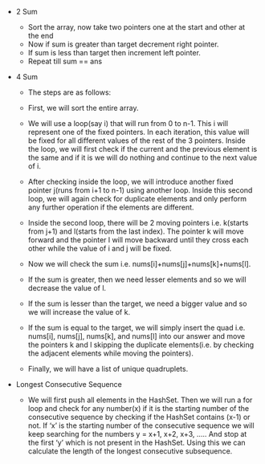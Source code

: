* 2 Sum
  - Sort the array, now take two pointers one at the start and other at the end
  - Now if sum is greater than target decrement right pointer.
  - If sum is less than target then increment left pointer.
  - Repeat till sum == ans 
* 4 Sum 
  - The steps are as follows:

  - First, we will sort the entire array.
  - We will use a loop(say i) that will run from 0 to n-1. This i will represent one of the fixed pointers. In each iteration, this value will be fixed for all different values of the rest of the 3 pointers. Inside the loop, we will first check if the current and the previous element is the same and if it is we will do nothing and continue to the next value of i.
  - After checking inside the loop, we will introduce another fixed pointer j(runs from i+1 to n-1) using another loop. Inside this second loop, we will again check for duplicate elements and only perform any further operation if the elements are different.
  - Inside the second loop, there will be 2 moving pointers i.e. k(starts from j+1) and l(starts from the last index). The pointer k will move forward and the pointer l will move backward until they cross each other while the value of i and j will be fixed.
  - Now we will check the sum i.e. nums[i]+nums[j]+nums[k]+nums[l].
  - If the sum is greater, then we need lesser elements and so we will decrease the value of l.
  - If the sum is lesser than the target, we need a bigger value and so we will increase the value of k. 
  - If the sum is equal to the target, we will simply insert the quad i.e. nums[i], nums[j], nums[k], and nums[l] into our answer and move the pointers k and l skipping the duplicate elements(i.e. by checking the adjacent elements while moving the pointers).
  - Finally, we will have a list of unique quadruplets.

* Longest Consecutive Sequence
  - We will first push all elements in the HashSet. Then we will run a for loop and check for any number(x) if it is the starting number of the consecutive sequence by checking if the HashSet contains (x-1) or not. If ‘x’ is the starting number of the consecutive sequence we will keep searching for the numbers y = x+1, x+2, x+3, ….. And stop at the first ‘y’ which is not present in the HashSet. Using this we can calculate the length of the longest consecutive subsequence. 
